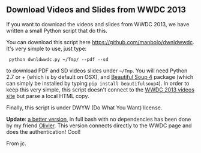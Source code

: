 ## Download Videos and Slides from WWDC 2013

If you want to download the videos and slides from WWDC 2013, we have written a small Python script that do this.

You can download this script here <https://github.com/manbolo/dwnldwwdc>. It's very simple to use, just type:

	 python dwnldwwdc.py ~/Tmp/ --pdf --sd
	 
to download PDF and SD videos slides under `~/Tmp`. You will need Python 2.7 or + (which is by default on OSX), and [Beautiful Soup 4][] package (which can simply be installed by typing `pip install beautifulsoup4`). In order to keep this very simple, this script doesn't connect to the [WWDC 2013 videos site][] but parse a local HTML copy. 

Finally, this script is under DWYW (Do What You Want) license.

__Update__: [a better version][], in full bash with no dependencies has been done by my friend [Olivier][]. This version connects directly to the WWDC page and does the authentication! Cool!

From jc.

[Beautiful Soup 4]: http://www.crummy.com/software/BeautifulSoup/ 
[WWDC 2013 videos site]: https://developer.apple.com/wwdc/videos/
[a better version]: http://blog.hoachuck.biz/blog/2013/06/15/script-to-download-wwdc-2013-videos/
[Olivier]: https://twitter.com/@_oho